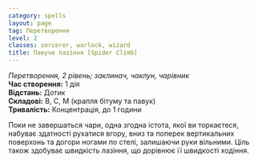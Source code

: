 ```yaml
---
category: spells
layout: page
tag: Перетворення
level: 2
classes: sorcerer, warlock, wizard
title: Павуче лазіння [Spider Climb]
---
```


_Перетворення, 2 рівень; заклинач, чаклун, чарівник_    
**Час створення:** 1 дія    
**Відстань:** Дотик    
**Складові:** В, С, М (крапля бітуму та павук)   
**Тривалість:** Концентрація, до 1 години   

Поки не завершаться чари, одна згодна істота, якої ви торкаєтеся, набуває здатності рухатися вгору, вниз та поперек вертикальних поверхонь та догори ногами по стелі, залишаючи руки вільними. Ціль також здобуває швидкість лазіння, що дорівнює її швидкості ходіння. 
